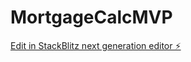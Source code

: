 # MortgageCalcMVP

[Edit in StackBlitz next generation editor ⚡️](https://stackblitz.com/~/github.com/jonybilstein/MortgageCalcMVP)